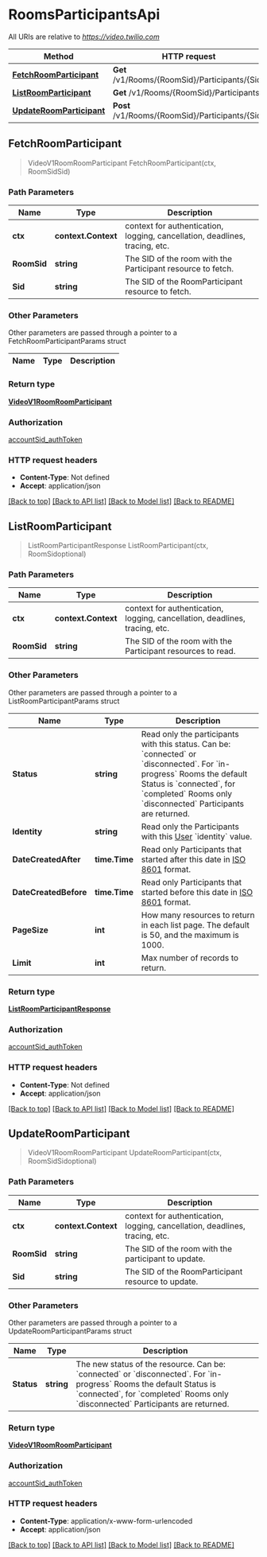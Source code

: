 # RoomsParticipantsApi

All URIs are relative to *https://video.twilio.com*

Method | HTTP request | Description
------------- | ------------- | -------------
[**FetchRoomParticipant**](RoomsParticipantsApi.md#FetchRoomParticipant) | **Get** /v1/Rooms/{RoomSid}/Participants/{Sid} | 
[**ListRoomParticipant**](RoomsParticipantsApi.md#ListRoomParticipant) | **Get** /v1/Rooms/{RoomSid}/Participants | 
[**UpdateRoomParticipant**](RoomsParticipantsApi.md#UpdateRoomParticipant) | **Post** /v1/Rooms/{RoomSid}/Participants/{Sid} | 



## FetchRoomParticipant

> VideoV1RoomRoomParticipant FetchRoomParticipant(ctx, RoomSidSid)



### Path Parameters


Name | Type | Description
------------- | ------------- | -------------
**ctx** | **context.Context** | context for authentication, logging, cancellation, deadlines, tracing, etc.
**RoomSid** | **string** | The SID of the room with the Participant resource to fetch.
**Sid** | **string** | The SID of the RoomParticipant resource to fetch.

### Other Parameters

Other parameters are passed through a pointer to a FetchRoomParticipantParams struct


Name | Type | Description
------------- | ------------- | -------------

### Return type

[**VideoV1RoomRoomParticipant**](VideoV1RoomRoomParticipant.md)

### Authorization

[accountSid_authToken](../README.md#accountSid_authToken)

### HTTP request headers

- **Content-Type**: Not defined
- **Accept**: application/json

[[Back to top]](#) [[Back to API list]](../README.md#documentation-for-api-endpoints)
[[Back to Model list]](../README.md#documentation-for-models)
[[Back to README]](../README.md)


## ListRoomParticipant

> ListRoomParticipantResponse ListRoomParticipant(ctx, RoomSidoptional)



### Path Parameters


Name | Type | Description
------------- | ------------- | -------------
**ctx** | **context.Context** | context for authentication, logging, cancellation, deadlines, tracing, etc.
**RoomSid** | **string** | The SID of the room with the Participant resources to read.

### Other Parameters

Other parameters are passed through a pointer to a ListRoomParticipantParams struct


Name | Type | Description
------------- | ------------- | -------------
**Status** | **string** | Read only the participants with this status. Can be: &#x60;connected&#x60; or &#x60;disconnected&#x60;. For &#x60;in-progress&#x60; Rooms the default Status is &#x60;connected&#x60;, for &#x60;completed&#x60; Rooms only &#x60;disconnected&#x60; Participants are returned.
**Identity** | **string** | Read only the Participants with this [User](https://www.twilio.com/docs/chat/rest/user-resource) &#x60;identity&#x60; value.
**DateCreatedAfter** | **time.Time** | Read only Participants that started after this date in [ISO 8601](https://en.wikipedia.org/wiki/ISO_8601#UTC) format.
**DateCreatedBefore** | **time.Time** | Read only Participants that started before this date in [ISO 8601](https://en.wikipedia.org/wiki/ISO_8601#UTC) format.
**PageSize** | **int** | How many resources to return in each list page. The default is 50, and the maximum is 1000.
**Limit** | **int** | Max number of records to return.

### Return type

[**ListRoomParticipantResponse**](ListRoomParticipantResponse.md)

### Authorization

[accountSid_authToken](../README.md#accountSid_authToken)

### HTTP request headers

- **Content-Type**: Not defined
- **Accept**: application/json

[[Back to top]](#) [[Back to API list]](../README.md#documentation-for-api-endpoints)
[[Back to Model list]](../README.md#documentation-for-models)
[[Back to README]](../README.md)


## UpdateRoomParticipant

> VideoV1RoomRoomParticipant UpdateRoomParticipant(ctx, RoomSidSidoptional)



### Path Parameters


Name | Type | Description
------------- | ------------- | -------------
**ctx** | **context.Context** | context for authentication, logging, cancellation, deadlines, tracing, etc.
**RoomSid** | **string** | The SID of the room with the participant to update.
**Sid** | **string** | The SID of the RoomParticipant resource to update.

### Other Parameters

Other parameters are passed through a pointer to a UpdateRoomParticipantParams struct


Name | Type | Description
------------- | ------------- | -------------
**Status** | **string** | The new status of the resource. Can be: &#x60;connected&#x60; or &#x60;disconnected&#x60;. For &#x60;in-progress&#x60; Rooms the default Status is &#x60;connected&#x60;, for &#x60;completed&#x60; Rooms only &#x60;disconnected&#x60; Participants are returned.

### Return type

[**VideoV1RoomRoomParticipant**](VideoV1RoomRoomParticipant.md)

### Authorization

[accountSid_authToken](../README.md#accountSid_authToken)

### HTTP request headers

- **Content-Type**: application/x-www-form-urlencoded
- **Accept**: application/json

[[Back to top]](#) [[Back to API list]](../README.md#documentation-for-api-endpoints)
[[Back to Model list]](../README.md#documentation-for-models)
[[Back to README]](../README.md)


